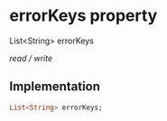 


# errorKeys property







List&lt;String> errorKeys
  
_<span class="feature">read / write</span>_






## Implementation

```dart
List<String> errorKeys;
```







